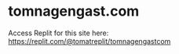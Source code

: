 # tomnagengast.com

Access Replit for this site here: https://replit.com/@tomatreplit/tomnagengastcom
